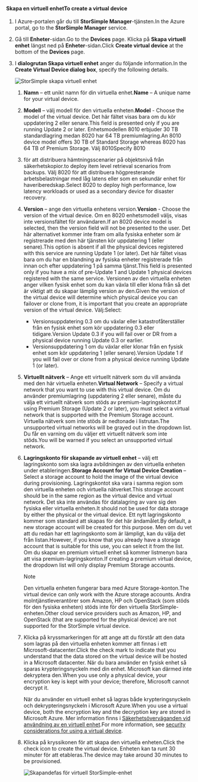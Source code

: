 #### <a name="to-create-a-virtual-device"></a><span data-ttu-id="69ea8-101">Skapa en virtuell enhet</span><span class="sxs-lookup"><span data-stu-id="69ea8-101">To create a virtual device</span></span>
1. <span data-ttu-id="69ea8-102">I Azure-portalen går du till **StorSimple Manager**-tjänsten.</span><span class="sxs-lookup"><span data-stu-id="69ea8-102">In the Azure portal, go to the **StorSimple Manager** service.</span></span>
2. <span data-ttu-id="69ea8-103">Gå till **Enheter**-sidan.</span><span class="sxs-lookup"><span data-stu-id="69ea8-103">Go to the **Devices** page.</span></span> <span data-ttu-id="69ea8-104">Klicka på **Skapa virtuell enhet** längst ned på **Enheter**-sidan.</span><span class="sxs-lookup"><span data-stu-id="69ea8-104">Click **Create virtual device** at the bottom of the **Devices** page.</span></span>
3. <span data-ttu-id="69ea8-105">I **dialogrutan Skapa virtuell enhet** anger du följande information.</span><span class="sxs-lookup"><span data-stu-id="69ea8-105">In the **Create Virtual Device dialog box**, specify the following details.</span></span>
   
    ![StorSimple skapa virtuell enhet](./media/storsimple-create-virtual-device-u2/CreatePremiumsva1.png)
   
   1. <span data-ttu-id="69ea8-107">**Namn** – ett unikt namn för din virtuella enhet.</span><span class="sxs-lookup"><span data-stu-id="69ea8-107">**Name** – A unique name for your virtual device.</span></span>
   2. <span data-ttu-id="69ea8-108">**Modell** – välj modell för den virtuella enheten.</span><span class="sxs-lookup"><span data-stu-id="69ea8-108">**Model** - Choose the model of the virtual device.</span></span> <span data-ttu-id="69ea8-109">Det här fältet visas bara om du kör uppdatering 2 eller senare.</span><span class="sxs-lookup"><span data-stu-id="69ea8-109">This field is presented only if you are running Update 2 or later.</span></span> <span data-ttu-id="69ea8-110">Enhetsmodellen 8010 erbjuder 30 TB standardlagring medan 8020 har 64 TB premiumlagring.</span><span class="sxs-lookup"><span data-stu-id="69ea8-110">An 8010 device model offers 30 TB of Standard Storage whereas 8020 has 64 TB of Premium Storage.</span></span> <span data-ttu-id="69ea8-111">Välj 8010</span><span class="sxs-lookup"><span data-stu-id="69ea8-111">Specify 8010</span></span>
   3. <span data-ttu-id="69ea8-112">för att distribuera hämtningsscenarier på objektsnivå från säkerhetskopior.</span><span class="sxs-lookup"><span data-stu-id="69ea8-112">to deploy item level retrieval  scenarios from backups.</span></span> <span data-ttu-id="69ea8-113">Välj 8020 för att distribuera högpresterande arbetsbelastningar med låg latens eller som en sekundär enhet för haveriberedskap.</span><span class="sxs-lookup"><span data-stu-id="69ea8-113">Select 8020 to deploy high performance, low latency workloads or used as a secondary device for disaster recovery.</span></span>
   4. <span data-ttu-id="69ea8-114">**Version** – ange den virtuella enhetens version.</span><span class="sxs-lookup"><span data-stu-id="69ea8-114">**Version** - Choose the version of the virtual device.</span></span> <span data-ttu-id="69ea8-115">Om en 8020 enhetsmodell väljs, visas inte versionsfältet för användaren.</span><span class="sxs-lookup"><span data-stu-id="69ea8-115">If an 8020 device model is selected, then the version field will not be presented to the user.</span></span> <span data-ttu-id="69ea8-116">Det här alternativet kommer inte fram om alla fysiska enheter som är registrerade med den här tjänsten kör uppdatering 1 (eller senare).</span><span class="sxs-lookup"><span data-stu-id="69ea8-116">This option is absent if all the physical devices registered with this service are running Update 1 (or later).</span></span> <span data-ttu-id="69ea8-117">Det här fältet visas bara om du har en blandning av fysiska enheter registrerade från innan och efter uppdatering 1 på samma tjänst.</span><span class="sxs-lookup"><span data-stu-id="69ea8-117">This field is presented only if you have a mix of pre-Update 1 and Update 1 physical devices registered with the same service.</span></span> <span data-ttu-id="69ea8-118">Versionen av den virtuella enheten anger vilken fysisk enhet som du kan växla till eller klona från så det är viktigt att du skapar lämplig version av den.</span><span class="sxs-lookup"><span data-stu-id="69ea8-118">Given the version of the virtual device will determine which physical device you can failover or clone from, it is important that you create an appropriate version of the virtual device.</span></span> <span data-ttu-id="69ea8-119">Välj:</span><span class="sxs-lookup"><span data-stu-id="69ea8-119">Select:</span></span>
      
      * <span data-ttu-id="69ea8-120">Versionsuppdatering 0.3 om du växlar eller katastrofåterställer från en fysisk enhet som kör uppdatering 0.3 eller tidigare.</span><span class="sxs-lookup"><span data-stu-id="69ea8-120">Version Update 0.3 if you will fail over or DR from a physical device running Update 0.3 or earlier.</span></span> 
      * <span data-ttu-id="69ea8-121">Versionsuppdatering 1 om du växlar eller klonar från en fysisk enhet som kör uppdatering 1 (eller senare).</span><span class="sxs-lookup"><span data-stu-id="69ea8-121">Version Update 1 if you will fail over or clone from a physical device running Update 1 (or later).</span></span> 
   5. <span data-ttu-id="69ea8-122">**Virtuellt nätverk** – Ange ett virtuellt nätverk som du vill använda med den här virtuella enheten.</span><span class="sxs-lookup"><span data-stu-id="69ea8-122">**Virtual Network** – Specify a virtual network that you want to use with this virtual device.</span></span> <span data-ttu-id="69ea8-123">Om du använder premiumlagring (uppdatering 2 eller senare), måste du välja ett virtuellt nätverk som stöds av premium-lagringskontot.</span><span class="sxs-lookup"><span data-stu-id="69ea8-123">If using Premium Storage (Update 2 or later), you must select a virtual network that is supported with the Premium Storage account.</span></span> <span data-ttu-id="69ea8-124">Virtuella nätverk som inte stöds är nedtonade i listrutan.</span><span class="sxs-lookup"><span data-stu-id="69ea8-124">The unsupported virtual networks will be grayed out in the dropdown list.</span></span> <span data-ttu-id="69ea8-125">Du får en varning om du väljer ett virtuellt nätverk som inte stöds.</span><span class="sxs-lookup"><span data-stu-id="69ea8-125">You will be warned if you select an unsupported virtual network.</span></span> 
   6. <span data-ttu-id="69ea8-126">**Lagringskonto för skapande av virtuell enhet** – välj ett lagringskonto som ska lagra avbildningen av den virtuella enheten under etableringen.</span><span class="sxs-lookup"><span data-stu-id="69ea8-126">**Storage Account for Virtual Device Creation** – Select a storage account to hold the image of the virtual device during provisioning.</span></span> <span data-ttu-id="69ea8-127">Lagringskontot ska vara i samma region som den virtuella enheten och virtuella nätverket.</span><span class="sxs-lookup"><span data-stu-id="69ea8-127">This storage account should be in the same region as the virtual device and virtual network.</span></span> <span data-ttu-id="69ea8-128">Det ska inte användas för datalagring av vare sig den fysiska eller virtuella enheten.</span><span class="sxs-lookup"><span data-stu-id="69ea8-128">It should not be used for data storage by either the physical or the virtual device.</span></span> <span data-ttu-id="69ea8-129">Ett nytt lagringskonto kommer som standard att skapas för det här ändamålet.</span><span class="sxs-lookup"><span data-stu-id="69ea8-129">By default, a new storage account will be created for this purpose.</span></span> <span data-ttu-id="69ea8-130">Men om du vet att du redan har ett lagringskonto som är lämpligt, kan du välja det från listan.</span><span class="sxs-lookup"><span data-stu-id="69ea8-130">However, if you know that you already have a storage account that is suitable for this use, you can select it from the list.</span></span> <span data-ttu-id="69ea8-131">Om du skapar en premium virtuell enhet så kommer listmenyn bara att visa premium-lagringskonton.</span><span class="sxs-lookup"><span data-stu-id="69ea8-131">If creating a premium virtual device, the dropdown list will only display Premium Storage accounts.</span></span> 
      
      > [!NOTE]
      > <span data-ttu-id="69ea8-132">Den virtuella enheten fungerar bara med Azure Storage-konton.</span><span class="sxs-lookup"><span data-stu-id="69ea8-132">The virtual device can only work with the Azure storage accounts.</span></span> <span data-ttu-id="69ea8-133">Andra molntjänstleverantörer som Amazon, HP och OpenStack (som stöds för den fysiska enheten) stöds inte för den virtuella StorSimple-enheten.</span><span class="sxs-lookup"><span data-stu-id="69ea8-133">Other cloud service providers such as Amazon, HP, and OpenStack (that are supported for the physical device) are not supported for the StorSimple virtual device.</span></span>
      > 
      > 
   7. <span data-ttu-id="69ea8-134">Klicka på kryssmarkeringen för att ange att du förstår att den data som lagras på den virtuella enheten kommer att finnas i ett Microsoft-datacenter.</span><span class="sxs-lookup"><span data-stu-id="69ea8-134">Click the check mark to indicate that you understand that the data stored on the virtual device will be hosted in a Microsoft datacenter.</span></span> <span data-ttu-id="69ea8-135">När du bara använder en fysisk enhet så sparas krypteringsnyckeln med din enhet. Microsoft kan därmed inte dekryptera den.</span><span class="sxs-lookup"><span data-stu-id="69ea8-135">When you use only a physical device, your encryption key is kept with your device; therefore, Microsoft cannot decrypt it.</span></span> 
      
       <span data-ttu-id="69ea8-136">När du använder en virtuell enhet så lagras både krypteringsnyckeln och dekrypteringsnyckeln i Microsoft Azure.</span><span class="sxs-lookup"><span data-stu-id="69ea8-136">When you use a virtual device, both the encryption key and the decryption key are stored in Microsoft Azure.</span></span> <span data-ttu-id="69ea8-137">Mer information finns i [Säkerhetsöverväganden vid användning av en virtuell enhet](../articles/storsimple/storsimple-security.md#storsimple-virtual-device-security).</span><span class="sxs-lookup"><span data-stu-id="69ea8-137">For more information, see [security considerations for using a virtual device](../articles/storsimple/storsimple-security.md#storsimple-virtual-device-security).</span></span>
   8. <span data-ttu-id="69ea8-138">Klicka på kryssikonen för att skapa den virtuella enheten.</span><span class="sxs-lookup"><span data-stu-id="69ea8-138">Click the check icon to create the virtual device.</span></span> <span data-ttu-id="69ea8-139">Enheten kan ta runt 30 minuter för att etableras.</span><span class="sxs-lookup"><span data-stu-id="69ea8-139">The device may take around 30 minutes to be provisioned.</span></span>
      
      ![Skapandefas för virtuell StorSimple-enhet](./media/storsimple-create-virtual-device-u2/StorSimple_VirtualDeviceCreating1M.png)

